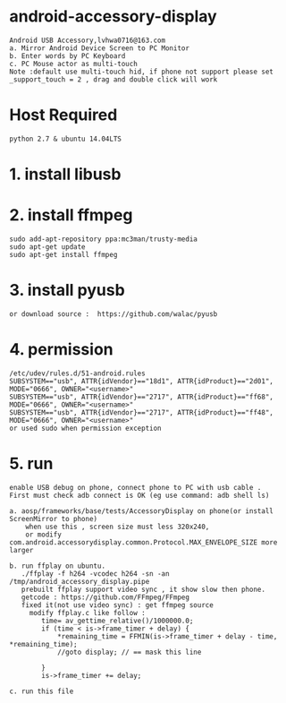 # android-accessory-display
    Android USB Accessory,lvhwa0716@163.com
    a. Mirror Android Device Screen to PC Monitor 
    b. Enter words by PC Keyboard
    c. PC Mouse actor as multi-touch
    Note :default use multi-touch hid, if phone not support please set _support_touch = 2 , drag and double click will work
# Host Required
    python 2.7 & ubuntu 14.04LTS
# 1. install libusb
# 2. install ffmpeg
    sudo add-apt-repository ppa:mc3man/trusty-media
    sudo apt-get update
    sudo apt-get install ffmpeg
# 3. install pyusb
	or download source :  https://github.com/walac/pyusb
# 4. permission
    /etc/udev/rules.d/51-android.rules
    SUBSYSTEM=="usb", ATTR{idVendor}=="18d1", ATTR{idProduct}=="2d01", MODE="0666", OWNER="<username>"
    SUBSYSTEM=="usb", ATTR{idVendor}=="2717", ATTR{idProduct}=="ff68", MODE="0666", OWNER="<username>"
    SUBSYSTEM=="usb", ATTR{idVendor}=="2717", ATTR{idProduct}=="ff48", MODE="0666", OWNER="<username>"
    or used sudo when permission exception

# 5. run
	enable USB debug on phone, connect phone to PC with usb cable .
	First must check adb connect is OK (eg use command: adb shell ls)

    a. aosp/frameworks/base/tests/AccessoryDisplay on phone(or install ScreenMirror to phone)
        when use this , screen size must less 320x240,
        or modify com.android.accessorydisplay.common.Protocol.MAX_ENVELOPE_SIZE more larger

    b. run ffplay on ubuntu.
       ./ffplay -f h264 -vcodec h264 -sn -an /tmp/android_accessory_display.pipe
	   prebuilt ffplay support video sync , it show slow then phone.
	   getcode : https://github.com/FFmpeg/FFmpeg
	   fixed it(not use video sync) : get ffmpeg source 
		 modify ffplay.c like follow :
			time= av_gettime_relative()/1000000.0;
            if (time < is->frame_timer + delay) {
                *remaining_time = FFMIN(is->frame_timer + delay - time, *remaining_time);
                //goto display; // == mask this line
            
            }
            is->frame_timer += delay;

    c. run this file


